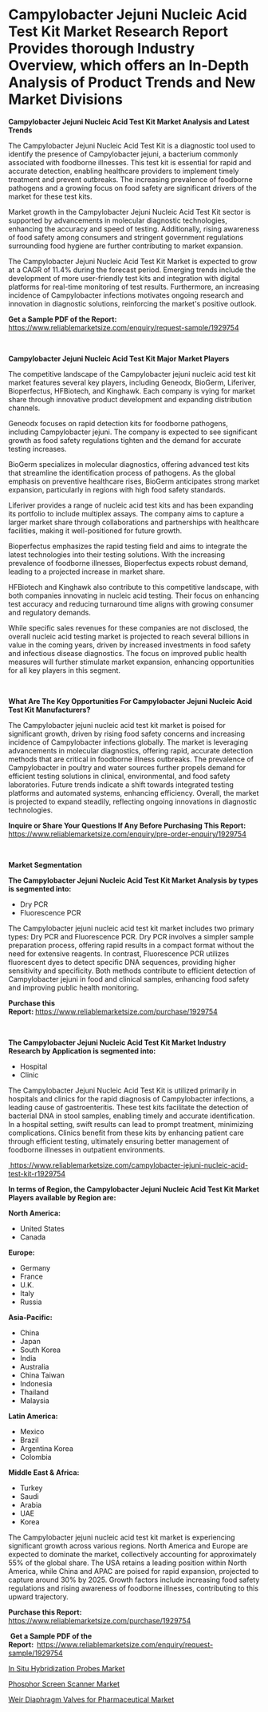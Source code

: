 <p><h1>Campylobacter Jejuni Nucleic Acid Test Kit Market Research Report Provides thorough Industry Overview, which offers an In-Depth Analysis of Product Trends and New Market Divisions</h1></p><p><strong>Campylobacter Jejuni Nucleic Acid Test Kit Market Analysis and Latest Trends</strong></p>
<p><p>The Campylobacter Jejuni Nucleic Acid Test Kit is a diagnostic tool used to identify the presence of Campylobacter jejuni, a bacterium commonly associated with foodborne illnesses. This test kit is essential for rapid and accurate detection, enabling healthcare providers to implement timely treatment and prevent outbreaks. The increasing prevalence of foodborne pathogens and a growing focus on food safety are significant drivers of the market for these test kits.</p><p>Market growth in the Campylobacter Jejuni Nucleic Acid Test Kit sector is supported by advancements in molecular diagnostic technologies, enhancing the accuracy and speed of testing. Additionally, rising awareness of food safety among consumers and stringent government regulations surrounding food hygiene are further contributing to market expansion. </p><p>The Campylobacter Jejuni Nucleic Acid Test Kit Market is expected to grow at a CAGR of 11.4% during the forecast period. Emerging trends include the development of more user-friendly test kits and integration with digital platforms for real-time monitoring of test results. Furthermore, an increasing incidence of Campylobacter infections motivates ongoing research and innovation in diagnostic solutions, reinforcing the market's positive outlook.</p></p>
<p><strong>Get a Sample PDF of the Report:&nbsp;</strong> <a href="https://www.reliablemarketsize.com/enquiry/request-sample/1929754?utm_campaign=1103&utm_medium=2&utm_source=Github&utm_content=ia&utm_term=29032025&utm_id=campylobacter-jejuni-nucleic-acid-test-kit">https://www.reliablemarketsize.com/enquiry/request-sample/1929754</a></p>
<p>&nbsp;</p>
<p><strong>Campylobacter Jejuni Nucleic Acid Test Kit Major Market Players</strong></p>
<p><p>The competitive landscape of the Campylobacter jejuni nucleic acid test kit market features several key players, including Geneodx, BioGerm, Liferiver, Bioperfectus, HFBiotech, and Kinghawk. Each company is vying for market share through innovative product development and expanding distribution channels.</p><p>Geneodx focuses on rapid detection kits for foodborne pathogens, including Campylobacter jejuni. The company is expected to see significant growth as food safety regulations tighten and the demand for accurate testing increases.</p><p>BioGerm specializes in molecular diagnostics, offering advanced test kits that streamline the identification process of pathogens. As the global emphasis on preventive healthcare rises, BioGerm anticipates strong market expansion, particularly in regions with high food safety standards.</p><p>Liferiver provides a range of nucleic acid test kits and has been expanding its portfolio to include multiplex assays. The company aims to capture a larger market share through collaborations and partnerships with healthcare facilities, making it well-positioned for future growth.</p><p>Bioperfectus emphasizes the rapid testing field and aims to integrate the latest technologies into their testing solutions. With the increasing prevalence of foodborne illnesses, Bioperfectus expects robust demand, leading to a projected increase in market share.</p><p>HFBiotech and Kinghawk also contribute to this competitive landscape, with both companies innovating in nucleic acid testing. Their focus on enhancing test accuracy and reducing turnaround time aligns with growing consumer and regulatory demands.</p><p>While specific sales revenues for these companies are not disclosed, the overall nucleic acid testing market is projected to reach several billions in value in the coming years, driven by increased investments in food safety and infectious disease diagnostics. The focus on improved public health measures will further stimulate market expansion, enhancing opportunities for all key players in this segment.</p></p>
<p>&nbsp;</p>
<p><strong>What Are The Key Opportunities For Campylobacter Jejuni Nucleic Acid Test Kit Manufacturers?</strong></p>
<p><p>The Campylobacter jejuni nucleic acid test kit market is poised for significant growth, driven by rising food safety concerns and increasing incidence of Campylobacter infections globally. The market is leveraging advancements in molecular diagnostics, offering rapid, accurate detection methods that are critical in foodborne illness outbreaks. The prevalence of Campylobacter in poultry and water sources further propels demand for efficient testing solutions in clinical, environmental, and food safety laboratories. Future trends indicate a shift towards integrated testing platforms and automated systems, enhancing efficiency. Overall, the market is projected to expand steadily, reflecting ongoing innovations in diagnostic technologies.</p></p>
<p><strong>Inquire or Share Your Questions If Any Before Purchasing This Report:</strong> <a href="https://www.reliablemarketsize.com/enquiry/pre-order-enquiry/1929754?utm_campaign=1103&utm_medium=2&utm_source=Github&utm_content=ia&utm_term=29032025&utm_id=campylobacter-jejuni-nucleic-acid-test-kit">https://www.reliablemarketsize.com/enquiry/pre-order-enquiry/1929754</a></p>
<p>&nbsp;</p>
<p><strong>Market Segmentation</strong></p>
<p><strong>The Campylobacter Jejuni Nucleic Acid Test Kit Market Analysis by types is segmented into:</strong></p>
<p><ul><li>Dry PCR</li><li>Fluorescence PCR</li></ul></p>
<p><p>The Campylobacter jejuni nucleic acid test kit market includes two primary types: Dry PCR and Fluorescence PCR. Dry PCR involves a simpler sample preparation process, offering rapid results in a compact format without the need for extensive reagents. In contrast, Fluorescence PCR utilizes fluorescent dyes to detect specific DNA sequences, providing higher sensitivity and specificity. Both methods contribute to efficient detection of Campylobacter jejuni in food and clinical samples, enhancing food safety and improving public health monitoring.</p></p>
<p><strong>Purchase this Report:&nbsp;</strong><a href="https://www.reliablemarketsize.com/purchase/1929754?utm_campaign=1103&utm_medium=2&utm_source=Github&utm_content=ia&utm_term=29032025&utm_id=campylobacter-jejuni-nucleic-acid-test-kit">https://www.reliablemarketsize.com/purchase/1929754</a></p>
<p>&nbsp;</p>
<p><strong>The Campylobacter Jejuni Nucleic Acid Test Kit Market Industry Research by Application is segmented into:</strong></p>
<p><ul><li>Hospital</li><li>Clinic</li></ul></p>
<p><p>The Campylobacter Jejuni Nucleic Acid Test Kit is utilized primarily in hospitals and clinics for the rapid diagnosis of Campylobacter infections, a leading cause of gastroenteritis. These test kits facilitate the detection of bacterial DNA in stool samples, enabling timely and accurate identification. In a hospital setting, swift results can lead to prompt treatment, minimizing complications. Clinics benefit from these kits by enhancing patient care through efficient testing, ultimately ensuring better management of foodborne illnesses in outpatient environments.</p></p>
<p><a href="https://www.reliablemarketsize.com/campylobacter-jejuni-nucleic-acid-test-kit-r1929754?utm_campaign=1103&utm_medium=2&utm_source=Github&utm_content=ia&utm_term=29032025&utm_id=campylobacter-jejuni-nucleic-acid-test-kit">&nbsp;https://www.reliablemarketsize.com/campylobacter-jejuni-nucleic-acid-test-kit-r1929754</a></p>
<p><strong>In terms of Region, the Campylobacter Jejuni Nucleic Acid Test Kit Market Players available by Region are:</strong></p>
<p>
    <p> <strong> North America: </strong>
        <ul>
            <li>United States</li>
            <li>Canada</li>
        </ul>
        </p> 
    <p> <strong> Europe: </strong>
        <ul>
            <li>Germany</li>
            <li>France</li>
            <li>U.K.</li>
            <li>Italy</li>
            <li>Russia</li>
        </ul>
        </p> 
    <p> <strong> Asia-Pacific: </strong>
        <ul>
            <li>China</li>
            <li>Japan</li>
            <li>South Korea</li>
            <li>India</li>
            <li>Australia</li>
            <li>China Taiwan</li>
            <li>Indonesia</li>
            <li>Thailand</li>
            <li>Malaysia</li>
        </ul>
        </p> 
    <p> <strong> Latin America: </strong>
        <ul>
            <li>Mexico</li>
            <li>Brazil</li>
            <li>Argentina Korea</li>
            <li>Colombia</li>
        </ul>
        </p> 
    <p> <strong> Middle East & Africa: </strong>
        <ul>
            <li>Turkey</li>
            <li>Saudi</li>
            <li>Arabia</li>
            <li>UAE</li>
            <li>Korea</li>
        </ul>
    </p>
    </p>
<p><p>The Campylobacter jejuni nucleic acid test kit market is experiencing significant growth across various regions. North America and Europe are expected to dominate the market, collectively accounting for approximately 55% of the global share. The USA retains a leading position within North America, while China and APAC are poised for rapid expansion, projected to capture around 30% by 2025. Growth factors include increasing food safety regulations and rising awareness of foodborne illnesses, contributing to this upward trajectory.</p></p>
<p><strong>Purchase this Report: </strong><a href="https://www.reliablemarketsize.com/purchase/1929754?utm_campaign=1103&utm_medium=2&utm_source=Github&utm_content=ia&utm_term=29032025&utm_id=campylobacter-jejuni-nucleic-acid-test-kit">https://www.reliablemarketsize.com/purchase/1929754</a></p>
<p>&nbsp;<strong>Get a Sample PDF of the Report:&nbsp;&nbsp;</strong><a href="https://www.reliablemarketsize.com/enquiry/request-sample/1929754?utm_campaign=1103&utm_medium=2&utm_source=Github&utm_content=ia&utm_term=29032025&utm_id=campylobacter-jejuni-nucleic-acid-test-kit">https://www.reliablemarketsize.com/enquiry/request-sample/1929754</a></p>
<p><strong></strong></p>
<p><p><a href="https://github.com/gdfhhhj/Market-Research-Report-List-7/blob/main/in-situ-hybridization-probes-market.md?utm_campaign=1103&utm_medium=2&utm_source=Github&utm_content=ia&utm_term=29032025&utm_id=campylobacter-jejuni-nucleic-acid-test-kit">In Situ Hybridization Probes Market</a></p><p><a href="https://github.com/auriashetzxj/Market-Research-Report-List-1/blob/main/phosphor-screen-scanner-market.md?utm_campaign=1103&utm_medium=2&utm_source=Github&utm_content=ia&utm_term=29032025&utm_id=campylobacter-jejuni-nucleic-acid-test-kit">Phosphor Screen Scanner Market</a></p><p><a href="https://github.com/wycheelwayeu/Market-Research-Report-List-1/blob/main/weir-diaphragm-valves-for-pharmaceutical-market.md?utm_campaign=1103&utm_medium=2&utm_source=Github&utm_content=ia&utm_term=29032025&utm_id=campylobacter-jejuni-nucleic-acid-test-kit">Weir Diaphragm Valves for Pharmaceutical Market</a></p></p>